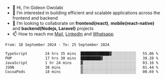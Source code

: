 - 👋 Hi, I’m Gideon Owolabi
- 👀 I’m interested in building efficient and scalable applications across the frontend and backend
- 💞️ I’m looking to collaborate on <b>frontend(react)</b>, <b>mobile(react-native)</b> and <b>backend(Nodejs, Laravel)</b> projects
- 📫 How to reach me <a href="mailto:gideoniyin2021@gmail.com">Mail</a>, <a href="https://www.linkedin.com/in/gideon-owolabi-9b667a232/">LinkedIn</a> and <a href="https://wa.me/2348055377085">Whatsapp</a>

<!---
gude1/gude1 is a ✨ special ✨ repository because its `README.md` (this file) appears on your GitHub profile.
You can click the Preview link to take a look at your changes.
--->

<!--START_SECTION:waka-->

```txt
From: 18 September 2024 - To: 25 September 2024

TypeScript        24 hrs 35 mins  █████████████▓░░░░░░░░░░░   55.06 %
PHP               17 hrs 30 mins  █████████▓░░░░░░░░░░░░░░░   39.20 %
JavaScript        1 hr 24 mins    ▓░░░░░░░░░░░░░░░░░░░░░░░░   03.16 %
JSON              38 mins         ▒░░░░░░░░░░░░░░░░░░░░░░░░   01.44 %
CocoaPods         18 mins         ▒░░░░░░░░░░░░░░░░░░░░░░░░   00.69 %
```

<!--END_SECTION:waka-->
